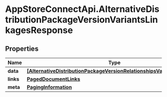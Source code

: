 # AppStoreConnectApi.AlternativeDistributionPackageVersionVariantsLinkagesResponse

## Properties

Name | Type | Description | Notes
------------ | ------------- | ------------- | -------------
**data** | [**[AlternativeDistributionPackageVersionRelationshipsVariantsDataInner]**](AlternativeDistributionPackageVersionRelationshipsVariantsDataInner.md) |  | 
**links** | [**PagedDocumentLinks**](PagedDocumentLinks.md) |  | 
**meta** | [**PagingInformation**](PagingInformation.md) |  | [optional] 


